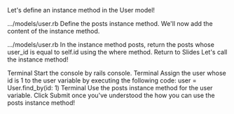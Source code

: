 Let's define an instance method in the User model!
  
.../models/user.rb
Define the posts instance method.
We'll now add the content of the instance method.
  
.../models/user.rb
In the instance method posts, return the posts whose user_id is equal to self.id using the where method.
Return to Slides
Let's call the instance method!
  
Terminal
Start the console by rails console.
Terminal
Assign the user whose id is 1 to the user variable by executing the following code:
user = User.find_by(id: 1)
Terminal
Use the posts instance method for the user variable.
Click Submit once you've understood the how you can use the posts instance method!
